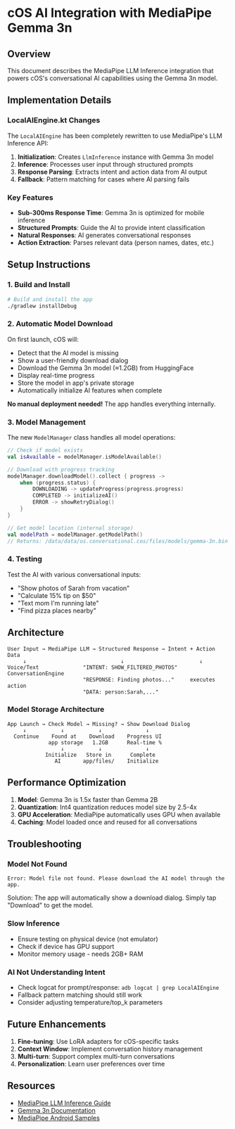 # cOS AI Integration with MediaPipe Gemma 3n

## Overview

This document describes the MediaPipe LLM Inference integration that powers cOS's conversational AI capabilities using the Gemma 3n model.

## Implementation Details

### LocalAIEngine.kt Changes

The `LocalAIEngine` has been completely rewritten to use MediaPipe's LLM Inference API:

1. **Initialization**: Creates `LlmInference` instance with Gemma 3n model
2. **Inference**: Processes user input through structured prompts
3. **Response Parsing**: Extracts intent and action data from AI output
4. **Fallback**: Pattern matching for cases where AI parsing fails

### Key Features

- **Sub-300ms Response Time**: Gemma 3n is optimized for mobile inference
- **Structured Prompts**: Guide the AI to provide intent classification
- **Natural Responses**: AI generates conversational responses
- **Action Extraction**: Parses relevant data (person names, dates, etc.)

## Setup Instructions

### 1. Build and Install

```bash
# Build and install the app
./gradlew installDebug
```

### 2. Automatic Model Download

On first launch, cOS will:
- Detect that the AI model is missing
- Show a user-friendly download dialog
- Download the Gemma 3n model (≈1.2GB) from HuggingFace
- Display real-time progress
- Store the model in app's private storage
- Automatically initialize AI features when complete

**No manual deployment needed!** The app handles everything internally.

### 3. Model Management

The new `ModelManager` class handles all model operations:

```kotlin
// Check if model exists
val isAvailable = modelManager.isModelAvailable()

// Download with progress tracking
modelManager.downloadModel().collect { progress ->
    when (progress.status) {
        DOWNLOADING -> updateProgress(progress.progress)
        COMPLETED -> initializeAI()
        ERROR -> showRetryDialog()
    }
}

// Get model location (internal storage)
val modelPath = modelManager.getModelPath()
// Returns: /data/data/os.conversational.cos/files/models/gemma-3n.bin
```

### 4. Testing

Test the AI with various conversational inputs:
- "Show photos of Sarah from vacation"
- "Calculate 15% tip on $50"
- "Text mom I'm running late"
- "Find pizza places nearby"

## Architecture

```
User Input → MediaPipe LLM → Structured Response → Intent + Action Data
     ↓                              ↓                        ↓
Voice/Text              "INTENT: SHOW_FILTERED_PHOTOS"   ConversationEngine
                        "RESPONSE: Finding photos..."     executes action
                        "DATA: person:Sarah,..."
```

### Model Storage Architecture

```
App Launch → Check Model → Missing? → Show Download Dialog
     ↓           ↓           ↓              ↓
  Continue    Found at    Download    Progress UI
             app storage   1.2GB      Real-time %
                 ↓           ↓              ↓
            Initialize   Store in      Complete
               AI       app/files/    Initialize
```

## Performance Optimization

1. **Model**: Gemma 3n is 1.5x faster than Gemma 2B
2. **Quantization**: Int4 quantization reduces model size by 2.5-4x
3. **GPU Acceleration**: MediaPipe automatically uses GPU when available
4. **Caching**: Model loaded once and reused for all conversations

## Troubleshooting

### Model Not Found
```
Error: Model file not found. Please download the AI model through the app.
```
Solution: The app will automatically show a download dialog. Simply tap "Download" to get the model.

### Slow Inference
- Ensure testing on physical device (not emulator)
- Check if device has GPU support
- Monitor memory usage - needs 2GB+ RAM

### AI Not Understanding Intent
- Check logcat for prompt/response: `adb logcat | grep LocalAIEngine`
- Fallback pattern matching should still work
- Consider adjusting temperature/top_k parameters

## Future Enhancements

1. **Fine-tuning**: Use LoRA adapters for cOS-specific tasks
2. **Context Window**: Implement conversation history management
3. **Multi-turn**: Support complex multi-turn conversations
4. **Personalization**: Learn user preferences over time

## Resources

- [MediaPipe LLM Inference Guide](https://developers.google.com/mediapipe/solutions/genai/llm_inference)
- [Gemma 3n Documentation](https://ai.google.dev/gemma/docs/gemma-3n)
- [MediaPipe Android Samples](https://github.com/google-ai-edge/mediapipe-samples)